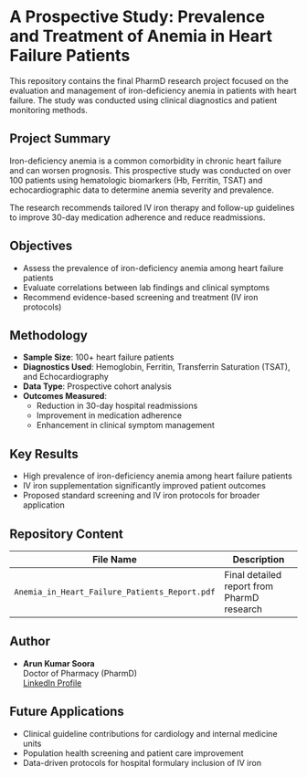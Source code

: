 
# A Prospective Study: Prevalence and Treatment of Anemia in Heart Failure Patients

This repository contains the final PharmD research project focused on the evaluation and management of iron-deficiency anemia in patients with heart failure. The study was conducted using clinical diagnostics and patient monitoring methods.

## Project Summary

Iron-deficiency anemia is a common comorbidity in chronic heart failure and can worsen prognosis. This prospective study was conducted on over 100 patients using hematologic biomarkers (Hb, Ferritin, TSAT) and echocardiographic data to determine anemia severity and prevalence.

The research recommends tailored IV iron therapy and follow-up guidelines to improve 30-day medication adherence and reduce readmissions.

## Objectives

- Assess the prevalence of iron-deficiency anemia among heart failure patients
- Evaluate correlations between lab findings and clinical symptoms
- Recommend evidence-based screening and treatment (IV iron protocols)

## Methodology

- **Sample Size**: 100+ heart failure patients
- **Diagnostics Used**: Hemoglobin, Ferritin, Transferrin Saturation (TSAT), and Echocardiography
- **Data Type**: Prospective cohort analysis
- **Outcomes Measured**:
  - Reduction in 30-day hospital readmissions
  - Improvement in medication adherence
  - Enhancement in clinical symptom management

## Key Results

- High prevalence of iron-deficiency anemia among heart failure patients
- IV iron supplementation significantly improved patient outcomes
- Proposed standard screening and IV iron protocols for broader application

## Repository Content

| File Name                                 | Description |
|------------------------------------------|-------------|
| `Anemia_in_Heart_Failure_Patients_Report.pdf` | Final detailed report from PharmD research |

## Author

- **Arun Kumar Soora**  
  Doctor of Pharmacy (PharmD)  
  [LinkedIn Profile](https://www.linkedin.com/in/arun-kumar-soora)

## Future Applications

- Clinical guideline contributions for cardiology and internal medicine units
- Population health screening and patient care improvement
- Data-driven protocols for hospital formulary inclusion of IV iron

